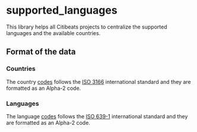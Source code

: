 # supported_languages

This library helps all Citibeats projects to centralize the supported languages and the available countries.

## Format of the data

### Countries

The country [codes](https://restcountries.com/v3.1/independent?status=true&fields=name,cca2,languages) follows the [ISO 3166](https://www.iso.org/iso-3166-country-codes.html) international standard and they are formatted as an Alpha-2 code.

### Languages

The language [codes](https://en.wikipedia.org/wiki/List_of_ISO_639-1_codes) follows the [ISO 639-1](https://www.iso.org/standard/39534.html) international standard and they are formatted as an Alpha-2 code.
